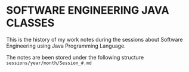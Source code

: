 # SOFTWARE ENGINEERING JAVA CLASSES

This is the history of my work notes during the sessions about Software Engineering using Java Programming Language.

The notes are been stored under the following structure `sessions/year/month/Session_#.md`